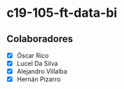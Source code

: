 # c19-105-ft-data-bi

## Colaboradores
- [x] Óscar Rico
- [x] Lucel Da Silva
- [x] Alejandro Villalba
- [x] Hernán Pizarro
